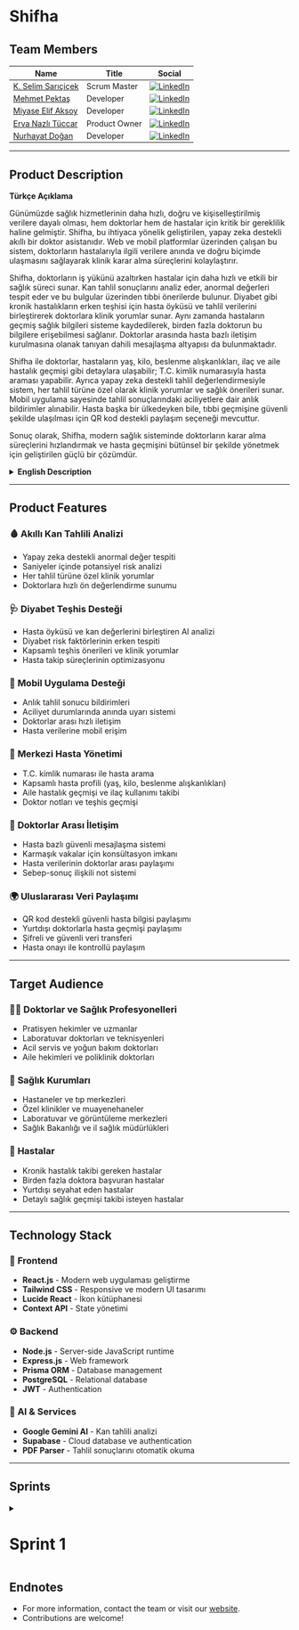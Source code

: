 # Shifha

<!-- Logo eklemek isterseniz aşağıdaki satırı düzenleyin veya kaldırın -->
<!-- ![Shifha Logo](logo-url-buraya.png) -->

## Team Members

| Name                | Title           | Social |
|---------------------|----------------|--------|
| [K. Selim Sarıçiçek](#)         | Scrum Master        | [<img src="https://upload.wikimedia.org/wikipedia/commons/c/ca/LinkedIn_logo_initials.png" alt="LinkedIn" width="20"/>](https://www.linkedin.com/in/kenan-selim-sarıçiçek ) |
| [Mehmet Pektaş](#)         | Developer        | [<img src="https://upload.wikimedia.org/wikipedia/commons/c/ca/LinkedIn_logo_initials.png" alt="LinkedIn" width="20"/>](http://www.linkedin.com/in/mehmetpkts) |
| [Miyase Elif Aksoy](#)         | Developer     | [<img src="https://upload.wikimedia.org/wikipedia/commons/c/ca/LinkedIn_logo_initials.png" alt="LinkedIn" width="20"/>](http://www.linkedin.com/in/myelifss) |
| [Erva Nazlı Tüccar](#)         | Product Owner       | [<img src="https://upload.wikimedia.org/wikipedia/commons/c/ca/LinkedIn_logo_initials.png" alt="LinkedIn" width="20"/>](https://www.linkedin.com/in/ervanazl%C4%B1t%C3%BCccar/ ) |
| [Nurhayat Doğan](#)         | Developer         | [<img src="https://upload.wikimedia.org/wikipedia/commons/c/ca/LinkedIn_logo_initials.png" alt="LinkedIn" width="20"/>](https://www.linkedin.com/in/1nurhayat-dogan/) |
---

## Product Description


<summary><strong>Türkçe Açıklama</strong></summary>

Günümüzde sağlık hizmetlerinin daha hızlı, doğru ve kişiselleştirilmiş verilere dayalı olması, hem doktorlar hem de hastalar için kritik bir gereklilik haline gelmiştir. Shifha, bu ihtiyaca yönelik geliştirilen, yapay zeka destekli akıllı bir doktor asistanıdır. Web ve mobil platformlar üzerinden çalışan bu sistem, doktorların hastalarıyla ilgili verilere anında ve doğru biçimde ulaşmasını sağlayarak klinik karar alma süreçlerini kolaylaştırır.

Shifha, doktorların iş yükünü azaltırken hastalar için daha hızlı ve etkili bir sağlık süreci sunar. Kan tahlil sonuçlarını analiz eder, anormal değerleri tespit eder ve bu bulgular üzerinden tıbbi önerilerde bulunur. Diyabet gibi kronik hastalıkların erken teşhisi için hasta öyküsü ve tahlil verilerini birleştirerek doktorlara klinik yorumlar sunar. Aynı zamanda hastaların geçmiş sağlık bilgileri sisteme kaydedilerek, birden fazla doktorun bu bilgilere erişebilmesi sağlanır. Doktorlar arasında hasta bazlı iletişim kurulmasına olanak tanıyan dahili mesajlaşma altyapısı da bulunmaktadır.

Shifha ile doktorlar, hastaların yaş, kilo, beslenme alışkanlıkları, ilaç ve aile hastalık geçmişi gibi detaylara ulaşabilir; T.C. kimlik numarasıyla hasta araması yapabilir. Ayrıca yapay zeka destekli tahlil değerlendirmesiyle sistem, her tahlil türüne özel olarak klinik yorumlar ve sağlık önerileri sunar. Mobil uygulama sayesinde tahlil sonuçlarındaki aciliyetlere dair anlık bildirimler alınabilir. Hasta başka bir ülkedeyken bile, tıbbi geçmişine güvenli şekilde ulaşılması için QR kod destekli paylaşım seçeneği mevcuttur.

Sonuç olarak, Shifha, modern sağlık sisteminde doktorların karar alma süreçlerini hızlandırmak ve hasta geçmişini bütünsel bir şekilde yönetmek için geliştirilen güçlü bir çözümdür.



<details>
<summary><strong>English Description</strong></summary>

In today’s healthcare environment, speed, accuracy, and data-driven decision-making are vital for both medical professionals and patients. Shifha is an AI-powered smart doctor assistant developed to meet this need. Available on both web and mobile platforms, Shifha helps doctors access, interpret, and act upon patient data quickly and effectively, streamlining clinical decision-making.

Shifha simplifies doctors' workflows while offering patients a more efficient and effective care experience. It analyzes blood test results, flags abnormal values, and provides medical suggestions based on those insights. For conditions like diabetes, it combines medical history with test results to generate diagnostic recommendations. Patient history is recorded in the system by the first doctor, and this information can then be accessed by other physicians involved in the patient’s care. An internal messaging feature allows doctors to consult each other on patient-specific cases.

With Shifha, doctors can view details such as age, weight, nutrition habits, medication history, and family disease background. Patients can be searched by national ID. AI-driven test analysis offers personalized insights and health advice tailored to each test type. The mobile app provides real-time alerts for critical test results, and a QR-code sharing feature allows patients to securely share their medical history with doctors in other countries.

In summary, Shifha is a powerful assistant designed to enhance decision-making in modern healthcare and provide a seamless, data-driven experience for both doctors and patients.

</details>

---

## Product Features

### 🩸 **Akıllı Kan Tahlili Analizi**
- Yapay zeka destekli anormal değer tespiti
- Saniyeler içinde potansiyel risk analizi
- Her tahlil türüne özel klinik yorumlar
- Doktorlara hızlı ön değerlendirme sunumu

### 🩺 **Diyabet Teşhis Desteği**
- Hasta öyküsü ve kan değerlerini birleştiren AI analizi
- Diyabet risk faktörlerinin erken tespiti
- Kapsamlı teşhis önerileri ve klinik yorumlar
- Hasta takip süreçlerinin optimizasyonu

### 📱 **Mobil Uygulama Desteği**
- Anlık tahlil sonucu bildirimleri
- Aciliyet durumlarında anında uyarı sistemi
- Doktorlar arası hızlı iletişim
- Hasta verilerine mobil erişim

### 👥 **Merkezi Hasta Yönetimi**
- T.C. kimlik numarası ile hasta arama
- Kapsamlı hasta profili (yaş, kilo, beslenme alışkanlıkları)
- Aile hastalık geçmişi ve ilaç kullanımı takibi
- Doktor notları ve teşhis geçmişi

### 🔄 **Doktorlar Arası İletişim**
- Hasta bazlı güvenli mesajlaşma sistemi
- Karmaşık vakalar için konsültasyon imkanı
- Hasta verilerinin doktorlar arası paylaşımı
- Sebep-sonuç ilişkili not sistemi

### 🌍 **Uluslararası Veri Paylaşımı**
- QR kod destekli güvenli hasta bilgisi paylaşımı
- Yurtdışı doktorlarla hasta geçmişi paylaşımı
- Şifreli ve güvenli veri transferi
- Hasta onayı ile kontrollü paylaşım

---

## Target Audience

### 👨‍⚕️ **Doktorlar ve Sağlık Profesyonelleri**
- Pratisyen hekimler ve uzmanlar
- Laboratuvar doktorları ve teknisyenleri
- Acil servis ve yoğun bakım doktorları
- Aile hekimleri ve poliklinik doktorları

### 🏥 **Sağlık Kurumları**
- Hastaneler ve tıp merkezleri
- Özel klinikler ve muayenehaneler
- Laboratuvar ve görüntüleme merkezleri
- Sağlık Bakanlığı ve il sağlık müdürlükleri

### 👥 **Hastalar**
- Kronik hastalık takibi gereken hastalar
- Birden fazla doktora başvuran hastalar
- Yurtdışı seyahat eden hastalar
- Detaylı sağlık geçmişi takibi isteyen hastalar

---

## Technology Stack

### 🎨 **Frontend**
- **React.js** - Modern web uygulaması geliştirme
- **Tailwind CSS** - Responsive ve modern UI tasarımı
- **Lucide React** - İkon kütüphanesi
- **Context API** - State yönetimi

### ⚙️ **Backend**
- **Node.js** - Server-side JavaScript runtime
- **Express.js** - Web framework
- **Prisma ORM** - Database management
- **PostgreSQL** - Relational database
- **JWT** - Authentication

### 🤖 **AI & Services**
- **Google Gemini AI** - Kan tahlili analizi
- **Supabase** - Cloud database ve authentication
- **PDF Parser** - Tahlil sonuçlarını otomatik okuma



---

## Sprints

<details>
  <summary><h1>Sprint 1</h1></summary>

---
<details>
  <summary><h2>App Screenshots</h2></summary>

### Login Page
![Loginpage]({ekleyin{loginpage_screenshot}})

---
### Dashboard Page
![Dashboard]({ekleyin{dashboard_screenshot}})

---
### Patient Page
![PatientPage]({ekleyin{patientpage_screenshot}})

---
### Analysis Page
![AnalysisPage]({ekleyin{analysispage_screenshot}})

---
### Profile Page
![ProfilePage]({ekleyin{profilepage_screenshot}})

---
### Settings Page
<img src="{ekleyin{settingspage_screenshot}}" width="500">

</details>

---
<details>
  <summary><h2>App Map</h2></summary>

![App Flowchart]({ekleyin{app_map}})

</details>

---
<details>
  <summary><h2>Project Management</h2></summary>

![pm_1]({ekleyin{pm_1}})
![pm_2]({ekleyin{pm_2}})
![pm_3]({ekleyin{pm_3}})
![pm_4]({ekleyin{pm_4}})
![pm_5]({ekleyin{pm_5}})

</details>

---
<details>
  <summary><h2>Burndown Chart</h2></summary>

![Burndown Chart 1]({ekleyin{burndown_1}})
![Burndown Chart 2]({ekleyin{burndown_2}})

</details>

---
<details>
  <summary><h2>Daily Scrum</h2></summary>

### 1. Gün
|  |  |  |
|--|--|--|
| ![dailyScrum1.png](https://github.com/selimsaricicek/shifha/blob/main/scrumsS1/daily_scrum_day1/dailyScrum1.png) | ![dailyScrum1.1.png](https://github.com/selimsaricicek/shifha/blob/main/scrumsS1/daily_scrum_day1/dailyScrum1.1.png) | ![dailyScrum1.2.png](https://github.com/selimsaricicek/shifha/blob/main/scrumsS1/daily_scrum_day1/dailyScrum1.2.png) |

### 2. Gün
|  |  |  |
|--|--|--|
| ![dailyScrum2.1.png](https://github.com/selimsaricicek/shifha/blob/main/scrumsS1/daily_scrum_day2/dailyScrum2.1.png) | ![dailyScrum2.2.png](https://github.com/selimsaricicek/shifha/blob/main/scrumsS1/daily_scrum_day2/dailyScrum2.2.png) | ![dailyScrum2.3.png](https://github.com/selimsaricicek/shifha/blob/main/scrumsS1/daily_scrum_day2/dailyScrum2.3.png) |
| ![dailyScrum2.4.png](https://github.com/selimsaricicek/shifha/blob/main/scrumsS1/daily_scrum_day2/dailyScrum2.4.png) |  |  |

### 3. Gün
|  |  |  |
|--|--|--|
| ![dailyScrum3.1.png](https://github.com/selimsaricicek/shifha/blob/main/scrumsS1/daily_scrum_day3/dailyScrum3.1.png) | ![dailyScrum3.2.png](https://github.com/selimsaricicek/shifha/blob/main/scrumsS1/daily_scrum_day3/dailyScrum3.2.png) | ![dailyScrum3.3.png](https://github.com/selimsaricicek/shifha/blob/main/scrumsS1/daily_scrum_day3/dailyScrum3.3.png) |
| ![dailyScrum3.4.png](https://github.com/selimsaricicek/shifha/blob/main/scrumsS1/daily_scrum_day3/dailyScrum3.4.png) | ![dailyScrum3.5.png](https://github.com/selimsaricicek/shifha/blob/main/scrumsS1/daily_scrum_day3/dailyScrum3.5.png) | ![dailyScrum3.6.jpg](https://github.com/selimsaricicek/shifha/blob/main/scrumsS1/daily_scrum_day3/dailyScrum3.6.jpg) |

### 4. Gün
|  |  |  |
|--|--|--|
| ![dailyScrum4.1.png](https://github.com/selimsaricicek/shifha/blob/main/scrumsS1/daily_scrum_day4/dailyScrum4.1.png) | ![dailyScrum4.2.png](https://github.com/selimsaricicek/shifha/blob/main/scrumsS1/daily_scrum_day4/dailyScrum4.2.png) | ![dailyScrum4.3.jpg](https://github.com/selimsaricicek/shifha/blob/main/scrumsS1/daily_scrum_day4/dailyScrum4.3.jpg) |

### 5. Gün
|  |  |  |
|--|--|--|
| ![dailyScrum5.1.png](https://github.com/selimsaricicek/shifha/blob/main/scrumsS1/daily_scrum_day5/dailyScrum5.1.png) |  |  |

### 6. Gün
|  |  |  |
|--|--|--|
| ![dailyScrum6.1.png](https://github.com/selimsaricicek/shifha/blob/main/scrumsS1/daily_scrum_day6/dailyScrum6.1.png) | ![dailyScrum6.2.png](https://github.com/selimsaricicek/shifha/blob/main/scrumsS1/daily_scrum_day6/dailyScrum6.2.png) | ![dailyScrum6.3.png](https://github.com/selimsaricicek/shifha/blob/main/scrumsS1/daily_scrum_day6/dailyScrum6.3.png) |
| ![dailyScrum6.4.png](https://github.com/selimsaricicek/shifha/blob/main/scrumsS1/daily_scrum_day6/dailyScrum6.4.png) |  |  |

### 7. Gün
|  |  |  |
|--|--|--|
| ![dailyScrum7.1.png](https://github.com/selimsaricicek/shifha/blob/main/scrumsS1/daily_scrum_day7/dailyScrum7.1.png) | ![dailyScrum7.2.png](https://github.com/selimsaricicek/shifha/blob/main/scrumsS1/daily_scrum_day7/dailyScrum7.2.png) | ![dailyScrum7.3.jpg](https://github.com/selimsaricicek/shifha/blob/main/scrumsS1/daily_scrum_day7/dailyScrum7.3.jpg) |

### 8. Gün
|  |  |  |
|--|--|--|
| ![dailyScrum8.1.png](https://github.com/selimsaricicek/shifha/blob/main/scrumsS1/daily_scrum_day8/dailyScrum8.1.png) | ![dailyScrum8.2.png](https://github.com/selimsaricicek/shifha/blob/main/scrumsS1/daily_scrum_day8/dailyScrum8.2.png) | ![dailyScrum8.3.png](https://github.com/selimsaricicek/shifha/blob/main/scrumsS1/daily_scrum_day8/dailyScrum8.3.png) |
| ![dailyScrum8.4.jpg](https://github.com/selimsaricicek/shifha/blob/main/scrumsS1/daily_scrum_day8/dailyScrum8.4.jpg) |  |  |

### 9. Gün
|  |  |  |
|--|--|--|
| ![dailyScrum9.1.png](https://github.com/selimsaricicek/shifha/blob/main/scrumsS1/daily_scrum_day9/dailyScrum9.1.png) | ![dailyScrum9.2.png](https://github.com/selimsaricicek/shifha/blob/main/scrumsS1/daily_scrum_day9/dailyScrum9.2.png) | ![dailyScrum9.3.png](https://github.com/selimsaricicek/shifha/blob/main/scrumsS1/daily_scrum_day9/dailyScrum9.3.png) |
| ![dailyScrum9.4.png](https://github.com/selimsaricicek/shifha/blob/main/scrumsS1/daily_scrum_day9/dailyScrum9.4.png) |  |  |

### 10. Gün
|  |  |  |
|--|--|--|
| ![dailyScrum10.1.png](https://github.com/selimsaricicek/shifha/blob/main/scrumsS1/daily_scrum_day10/dailyScrum10.1.png) | ![dailyScrum10.2.png](https://github.com/selimsaricicek/shifha/blob/main/scrumsS1/daily_scrum_day10/dailyScrum10.2.png) | ![dailyScrum10.3.png](https://github.com/selimsaricicek/shifha/blob/main/scrumsS1/daily_scrum_day10/dailyScrum10.3.png) |

### 11. Gün
|  |  |  |
|--|--|--|
| ![dailyScrum11.1.png](https://github.com/selimsaricicek/shifha/blob/main/scrumsS1/daily_scrum_day11/dailyScrum11.1.png) | ![dailyScrum11.2.png](https://github.com/selimsaricicek/shifha/blob/main/scrumsS1/daily_scrum_day11/dailyScrum11.2.png) | ![dailyScrum11.3.png](https://github.com/selimsaricicek/shifha/blob/main/scrumsS1/daily_scrum_day11/dailyScrum11.3.png) |
| ![dailyScrum11.4.png](https://github.com/selimsaricicek/shifha/blob/main/scrumsS1/daily_scrum_day11/dailyScrum11.4.png) | ![dailyScrum11.5.png](https://github.com/selimsaricicek/shifha/blob/main/scrumsS1/daily_scrum_day11/dailyScrum11.5.png) | ![dailyScrum11.6.png](https://github.com/selimsaricicek/shifha/blob/main/scrumsS1/daily_scrum_day11/dailyScrum11.6.png) |
| ![dailyScrum11.7.jpg](https://github.com/selimsaricicek/shifha/blob/main/scrumsS1/daily_scrum_day11/dailyScrum11.7.jpg) |  |  |

</details>

---

- **Sprint Notes:**
   * {ekleyin{sprint_notes}}

- **Expected point completion within Sprint:** {ekleyin{expected_points}}

- **Point Completion Logic:**
  {ekleyin{point_completion_logic}}

- **Daily Scrum:** [Sprint 1 Daily Scrum](https://github.com/selimsaricicek/shifha/tree/main/scrumsS1)

- **Sprint Review:**
    * {ekleyin{sprint_review}}

- **Sprint Review Participants:**  
  {ekleyin{sprint_review_participants}}

- **Sprint Retrospective:**
   * {ekleyin{sprint_retrospective}}

<details>
  <summary><h4>Türkçe açıklama</h4></summary>

  {ekleyin{turkce_aciklama}}
</details>

</details>

## Endnotes

- For more information, contact the team or visit our [website](#).
- Contributions are welcome! 

